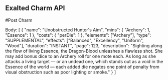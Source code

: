 ## Exalted Charm API

#Post Charm

Body:
[
    {
        "name": "Unobstructed Hunter's Aim",
        "mins": {
            "Archery": 1,
            "Essence": 1
            },
        "costs": {
            "perDie": 1
            },
        "elements": ["Archery"],
        "type": "SUPPLEMENTAL",
        "effects": ["Balanced", "Excellency", "Uniform", "Wood"],
        "duration": "INSTANT",
        "page": 123,
        "description": "Sighting along the flow of living Essence, the Dragon-Blood unleashes a flawless shot. She may add bonus dice to an Archery roll for one mote each. As long as she attacks a living target — or an undead one, which stands out as a void in the Essence of the world — each added die negates one point of penalty from visual obstruction such as poor lighting or smoke."
     }
     ]